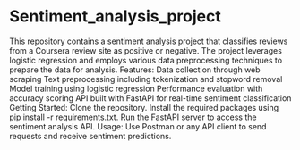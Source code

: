 # Sentiment_analysis_project
This repository contains a sentiment analysis project that classifies reviews from a Coursera review site as positive or negative. The project leverages logistic regression and employs various data preprocessing techniques to prepare the data for analysis.
Features:
Data collection through web scraping
Text preprocessing including tokenization and stopword removal
Model training using logistic regression
Performance evaluation with accuracy scoring
API built with FastAPI for real-time sentiment classification
Getting Started:
Clone the repository.
Install the required packages using pip install -r requirements.txt.
Run the FastAPI server to access the sentiment analysis API.
Usage:
Use Postman or any API client to send requests and receive sentiment predictions.

